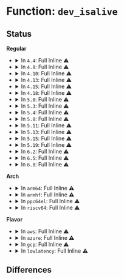 # Function: <code>dev_isalive</code>

## Status
<b>Regular</b>
<ul>
<li>
<details>
<summary>In <code>4.4</code>: Full Inline ⚠️</summary>

**Collision:** Unique Static

**Inline:** Full

**Transformation:** False

**Instances:**

```
In net/core/net-sysfs.c (0)
Location: net/core/net-sysfs.c:37
Inline: True
```
</details>
</li>
<li>
<details>
<summary>In <code>4.8</code>: Full Inline ⚠️</summary>

**Collision:** Unique Static

**Inline:** Full

**Transformation:** False

**Instances:**

```
In net/core/net-sysfs.c (0)
Location: net/core/net-sysfs.c:37
Inline: True
```
</details>
</li>
<li>
<details>
<summary>In <code>4.10</code>: Full Inline ⚠️</summary>

**Collision:** Unique Static

**Inline:** Full

**Transformation:** False

**Instances:**

```
In net/core/net-sysfs.c (0)
Location: net/core/net-sysfs.c:37
Inline: True
```
</details>
</li>
<li>
<details>
<summary>In <code>4.13</code>: Full Inline ⚠️</summary>

**Collision:** Unique Static

**Inline:** Full

**Transformation:** False

**Instances:**

```
In net/core/net-sysfs.c (0)
Location: net/core/net-sysfs.c:38
Inline: True
```
</details>
</li>
<li>
<details>
<summary>In <code>4.15</code>: Full Inline ⚠️</summary>

**Collision:** Unique Static

**Inline:** Full

**Transformation:** False

**Instances:**

```
In net/core/net-sysfs.c (0)
Location: net/core/net-sysfs.c:38
Inline: True
```
</details>
</li>
<li>
<details>
<summary>In <code>4.18</code>: Full Inline ⚠️</summary>

**Collision:** Unique Static

**Inline:** Full

**Transformation:** False

**Instances:**

```
In net/core/net-sysfs.c (ffffffff818bb905)
Location: net/core/net-sysfs.c:38
Inline: True
Inline callers:
  - net/core/net-sysfs.c:broadcast_show
  - net/core/net-sysfs.c:address_show
```
</details>
</li>
<li>
<details>
<summary>In <code>5.0</code>: Full Inline ⚠️</summary>

**Collision:** Unique Static

**Inline:** Full

**Transformation:** False

**Instances:**

```
In net/core/net-sysfs.c (ffffffff818e29d5)
Location: net/core/net-sysfs.c:39
Inline: True
Inline callers:
  - net/core/net-sysfs.c:broadcast_show
  - net/core/net-sysfs.c:address_show
```
</details>
</li>
<li>
<details>
<summary>In <code>5.3</code>: Full Inline ⚠️</summary>

**Collision:** Unique Static

**Inline:** Full

**Transformation:** False

**Instances:**

```
In net/core/net-sysfs.c (ffffffff81931fb5)
Location: net/core/net-sysfs.c:34
Inline: True
Inline callers:
  - net/core/net-sysfs.c:broadcast_show
  - net/core/net-sysfs.c:address_show
```
</details>
</li>
<li>
<details>
<summary>In <code>5.4</code>: Full Inline ⚠️</summary>

**Collision:** Unique Static

**Inline:** Full

**Transformation:** False

**Instances:**

```
In net/core/net-sysfs.c (ffffffff81964af5)
Location: net/core/net-sysfs.c:34
Inline: True
Inline callers:
  - net/core/net-sysfs.c:broadcast_show
  - net/core/net-sysfs.c:address_show
```
</details>
</li>
<li>
<details>
<summary>In <code>5.8</code>: Full Inline ⚠️</summary>

**Collision:** Unique Static

**Inline:** Full

**Transformation:** False

**Instances:**

```
In net/core/net-sysfs.c (ffffffff81a39614)
Location: net/core/net-sysfs.c:34
Inline: True
Inline callers:
  - net/core/net-sysfs.c:phys_switch_id_show
  - net/core/net-sysfs.c:phys_port_id_show
  - net/core/net-sysfs.c:proto_down_show
  - net/core/net-sysfs.c:proto_down_store
  - net/core/net-sysfs.c:group_show
  - net/core/net-sysfs.c:group_store
  - net/core/net-sysfs.c:ifalias_store
  - net/core/net-sysfs.c:napi_defer_hard_irqs_show
  - net/core/net-sysfs.c:napi_defer_hard_irqs_store
  - net/core/net-sysfs.c:gro_flush_timeout_show
  - net/core/net-sysfs.c:gro_flush_timeout_store
  - net/core/net-sysfs.c:tx_queue_len_show
  - net/core/net-sysfs.c:flags_show
  - net/core/net-sysfs.c:flags_store
  - net/core/net-sysfs.c:mtu_show
  - net/core/net-sysfs.c:mtu_store
  - net/core/net-sysfs.c:carrier_store
  - net/core/net-sysfs.c:broadcast_show
  - net/core/net-sysfs.c:address_show
  - net/core/net-sysfs.c:name_assign_type_show
  - net/core/net-sysfs.c:link_mode_show
  - net/core/net-sysfs.c:type_show
  - net/core/net-sysfs.c:ifindex_show
  - net/core/net-sysfs.c:addr_len_show
  - net/core/net-sysfs.c:addr_assign_type_show
  - net/core/net-sysfs.c:dev_port_show
  - net/core/net-sysfs.c:dev_id_show
```
</details>
</li>
<li>
<details>
<summary>In <code>5.11</code>: Full Inline ⚠️</summary>

**Collision:** Unique Static

**Inline:** Full

**Transformation:** False

**Instances:**

```
In net/core/net-sysfs.c (ffffffff81a3b644)
Location: net/core/net-sysfs.c:35
Inline: True
Inline callers:
  - net/core/net-sysfs.c:phys_switch_id_show
  - net/core/net-sysfs.c:phys_port_id_show
  - net/core/net-sysfs.c:proto_down_show
  - net/core/net-sysfs.c:proto_down_store
  - net/core/net-sysfs.c:group_show
  - net/core/net-sysfs.c:group_store
  - net/core/net-sysfs.c:ifalias_store
  - net/core/net-sysfs.c:napi_defer_hard_irqs_show
  - net/core/net-sysfs.c:napi_defer_hard_irqs_store
  - net/core/net-sysfs.c:gro_flush_timeout_show
  - net/core/net-sysfs.c:gro_flush_timeout_store
  - net/core/net-sysfs.c:tx_queue_len_show
  - net/core/net-sysfs.c:flags_show
  - net/core/net-sysfs.c:flags_store
  - net/core/net-sysfs.c:mtu_show
  - net/core/net-sysfs.c:mtu_store
  - net/core/net-sysfs.c:carrier_store
  - net/core/net-sysfs.c:broadcast_show
  - net/core/net-sysfs.c:address_show
  - net/core/net-sysfs.c:name_assign_type_show
  - net/core/net-sysfs.c:link_mode_show
  - net/core/net-sysfs.c:type_show
  - net/core/net-sysfs.c:ifindex_show
  - net/core/net-sysfs.c:addr_len_show
  - net/core/net-sysfs.c:addr_assign_type_show
  - net/core/net-sysfs.c:dev_port_show
  - net/core/net-sysfs.c:dev_id_show
```
</details>
</li>
<li>
<details>
<summary>In <code>5.13</code>: Full Inline ⚠️</summary>

**Collision:** Unique Static

**Inline:** Full

**Transformation:** False

**Instances:**

```
In net/core/net-sysfs.c (ffffffff81a22ab4)
Location: net/core/net-sysfs.c:35
Inline: True
Inline callers:
  - net/core/net-sysfs.c:phys_switch_id_show
  - net/core/net-sysfs.c:phys_port_id_show
  - net/core/net-sysfs.c:proto_down_show
  - net/core/net-sysfs.c:group_show
  - net/core/net-sysfs.c:ifalias_store
  - net/core/net-sysfs.c:napi_defer_hard_irqs_show
  - net/core/net-sysfs.c:gro_flush_timeout_show
  - net/core/net-sysfs.c:tx_queue_len_show
  - net/core/net-sysfs.c:flags_show
  - net/core/net-sysfs.c:mtu_show
  - net/core/net-sysfs.c:broadcast_show
  - net/core/net-sysfs.c:address_show
  - net/core/net-sysfs.c:name_assign_type_show
  - net/core/net-sysfs.c:link_mode_show
  - net/core/net-sysfs.c:type_show
  - net/core/net-sysfs.c:ifindex_show
  - net/core/net-sysfs.c:addr_len_show
  - net/core/net-sysfs.c:addr_assign_type_show
  - net/core/net-sysfs.c:dev_port_show
  - net/core/net-sysfs.c:dev_id_show
```
</details>
</li>
<li>
<details>
<summary>In <code>5.15</code>: Full Inline ⚠️</summary>

**Collision:** Unique Static

**Inline:** Full

**Transformation:** False

**Instances:**

```
In net/core/net-sysfs.c (ffffffff81ad6ff3)
Location: net/core/net-sysfs.c:35
Inline: True
Inline callers:
  - net/core/net-sysfs.c:phys_switch_id_show
  - net/core/net-sysfs.c:phys_port_name_show
  - net/core/net-sysfs.c:phys_port_id_show
  - net/core/net-sysfs.c:proto_down_show
  - net/core/net-sysfs.c:group_show
  - net/core/net-sysfs.c:ifalias_store
  - net/core/net-sysfs.c:napi_defer_hard_irqs_show
  - net/core/net-sysfs.c:gro_flush_timeout_show
  - net/core/net-sysfs.c:tx_queue_len_show
  - net/core/net-sysfs.c:flags_show
  - net/core/net-sysfs.c:mtu_show
  - net/core/net-sysfs.c:broadcast_show
  - net/core/net-sysfs.c:address_show
  - net/core/net-sysfs.c:name_assign_type_show
  - net/core/net-sysfs.c:link_mode_show
  - net/core/net-sysfs.c:type_show
  - net/core/net-sysfs.c:ifindex_show
  - net/core/net-sysfs.c:addr_len_show
  - net/core/net-sysfs.c:addr_assign_type_show
  - net/core/net-sysfs.c:dev_port_show
  - net/core/net-sysfs.c:dev_id_show
```
</details>
</li>
<li>
<details>
<summary>In <code>5.19</code>: Full Inline ⚠️</summary>

**Collision:** Unique Static

**Inline:** Full

**Transformation:** False

**Instances:**

```
In net/core/net-sysfs.c (ffffffff81c58385)
Location: net/core/net-sysfs.c:37
Inline: True
Inline callers:
  - net/core/net-sysfs.c:threaded_store
  - net/core/net-sysfs.c:phys_switch_id_show
  - net/core/net-sysfs.c:phys_port_name_show
  - net/core/net-sysfs.c:phys_port_id_show
  - net/core/net-sysfs.c:proto_down_show
  - net/core/net-sysfs.c:proto_down_store
  - net/core/net-sysfs.c:group_show
  - net/core/net-sysfs.c:group_store
  - net/core/net-sysfs.c:ifalias_store
  - net/core/net-sysfs.c:napi_defer_hard_irqs_show
  - net/core/net-sysfs.c:napi_defer_hard_irqs_store
  - net/core/net-sysfs.c:gro_flush_timeout_show
  - net/core/net-sysfs.c:gro_flush_timeout_store
  - net/core/net-sysfs.c:tx_queue_len_show
  - net/core/net-sysfs.c:tx_queue_len_store
  - net/core/net-sysfs.c:flags_show
  - net/core/net-sysfs.c:flags_store
  - net/core/net-sysfs.c:mtu_show
  - net/core/net-sysfs.c:mtu_store
  - net/core/net-sysfs.c:carrier_store
  - net/core/net-sysfs.c:broadcast_show
  - net/core/net-sysfs.c:address_show
  - net/core/net-sysfs.c:name_assign_type_show
  - net/core/net-sysfs.c:link_mode_show
  - net/core/net-sysfs.c:type_show
  - net/core/net-sysfs.c:ifindex_show
  - net/core/net-sysfs.c:addr_len_show
  - net/core/net-sysfs.c:addr_assign_type_show
  - net/core/net-sysfs.c:dev_port_show
  - net/core/net-sysfs.c:dev_id_show
```
</details>
</li>
<li>
<details>
<summary>In <code>6.2</code>: Full Inline ⚠️</summary>

**Collision:** Unique Static

**Inline:** Full

**Transformation:** False

**Instances:**

```
In net/core/net-sysfs.c (ffffffff81e0e1e5)
Location: net/core/net-sysfs.c:37
Inline: True
Inline callers:
  - net/core/net-sysfs.c:threaded_store
  - net/core/net-sysfs.c:phys_switch_id_show
  - net/core/net-sysfs.c:phys_port_name_show
  - net/core/net-sysfs.c:phys_port_id_show
  - net/core/net-sysfs.c:proto_down_show
  - net/core/net-sysfs.c:proto_down_store
  - net/core/net-sysfs.c:group_show
  - net/core/net-sysfs.c:group_store
  - net/core/net-sysfs.c:ifalias_store
  - net/core/net-sysfs.c:napi_defer_hard_irqs_show
  - net/core/net-sysfs.c:napi_defer_hard_irqs_store
  - net/core/net-sysfs.c:gro_flush_timeout_show
  - net/core/net-sysfs.c:gro_flush_timeout_store
  - net/core/net-sysfs.c:tx_queue_len_show
  - net/core/net-sysfs.c:tx_queue_len_store
  - net/core/net-sysfs.c:flags_show
  - net/core/net-sysfs.c:flags_store
  - net/core/net-sysfs.c:mtu_show
  - net/core/net-sysfs.c:mtu_store
  - net/core/net-sysfs.c:carrier_store
  - net/core/net-sysfs.c:broadcast_show
  - net/core/net-sysfs.c:address_show
  - net/core/net-sysfs.c:name_assign_type_show
  - net/core/net-sysfs.c:link_mode_show
  - net/core/net-sysfs.c:type_show
  - net/core/net-sysfs.c:ifindex_show
  - net/core/net-sysfs.c:addr_len_show
  - net/core/net-sysfs.c:addr_assign_type_show
  - net/core/net-sysfs.c:dev_port_show
  - net/core/net-sysfs.c:dev_id_show
```
</details>
</li>
<li>
<details>
<summary>In <code>6.5</code>: Full Inline ⚠️</summary>

**Collision:** Unique Static

**Inline:** Full

**Transformation:** False

**Instances:**

```
In net/core/net-sysfs.c (ffffffff81e81435)
Location: net/core/net-sysfs.c:37
Inline: True
Inline callers:
  - net/core/net-sysfs.c:threaded_store
  - net/core/net-sysfs.c:phys_switch_id_show
  - net/core/net-sysfs.c:phys_port_name_show
  - net/core/net-sysfs.c:phys_port_id_show
  - net/core/net-sysfs.c:proto_down_show
  - net/core/net-sysfs.c:proto_down_store
  - net/core/net-sysfs.c:group_show
  - net/core/net-sysfs.c:group_store
  - net/core/net-sysfs.c:ifalias_store
  - net/core/net-sysfs.c:napi_defer_hard_irqs_show
  - net/core/net-sysfs.c:napi_defer_hard_irqs_store
  - net/core/net-sysfs.c:gro_flush_timeout_show
  - net/core/net-sysfs.c:gro_flush_timeout_store
  - net/core/net-sysfs.c:tx_queue_len_show
  - net/core/net-sysfs.c:tx_queue_len_store
  - net/core/net-sysfs.c:flags_show
  - net/core/net-sysfs.c:flags_store
  - net/core/net-sysfs.c:mtu_show
  - net/core/net-sysfs.c:mtu_store
  - net/core/net-sysfs.c:carrier_store
  - net/core/net-sysfs.c:broadcast_show
  - net/core/net-sysfs.c:address_show
  - net/core/net-sysfs.c:name_assign_type_show
  - net/core/net-sysfs.c:link_mode_show
  - net/core/net-sysfs.c:type_show
  - net/core/net-sysfs.c:ifindex_show
  - net/core/net-sysfs.c:addr_len_show
  - net/core/net-sysfs.c:addr_assign_type_show
  - net/core/net-sysfs.c:dev_port_show
  - net/core/net-sysfs.c:dev_id_show
```
</details>
</li>
<li>
<details>
<summary>In <code>6.8</code>: Full Inline ⚠️</summary>

**Collision:** Unique Static

**Inline:** Full

**Transformation:** False

**Instances:**

```
In net/core/net-sysfs.c (ffffffff81f42408)
Location: net/core/net-sysfs.c:38
Inline: True
Inline callers:
  - net/core/net-sysfs.c:threaded_store
  - net/core/net-sysfs.c:phys_switch_id_show
  - net/core/net-sysfs.c:phys_port_name_show
  - net/core/net-sysfs.c:phys_port_id_show
  - net/core/net-sysfs.c:proto_down_show
  - net/core/net-sysfs.c:proto_down_store
  - net/core/net-sysfs.c:group_show
  - net/core/net-sysfs.c:group_store
  - net/core/net-sysfs.c:ifalias_store
  - net/core/net-sysfs.c:napi_defer_hard_irqs_show
  - net/core/net-sysfs.c:napi_defer_hard_irqs_store
  - net/core/net-sysfs.c:gro_flush_timeout_show
  - net/core/net-sysfs.c:gro_flush_timeout_store
  - net/core/net-sysfs.c:tx_queue_len_show
  - net/core/net-sysfs.c:tx_queue_len_store
  - net/core/net-sysfs.c:flags_show
  - net/core/net-sysfs.c:flags_store
  - net/core/net-sysfs.c:mtu_show
  - net/core/net-sysfs.c:mtu_store
  - net/core/net-sysfs.c:carrier_store
  - net/core/net-sysfs.c:broadcast_show
  - net/core/net-sysfs.c:address_show
  - net/core/net-sysfs.c:name_assign_type_show
  - net/core/net-sysfs.c:link_mode_show
  - net/core/net-sysfs.c:type_show
  - net/core/net-sysfs.c:ifindex_show
  - net/core/net-sysfs.c:addr_len_show
  - net/core/net-sysfs.c:addr_assign_type_show
  - net/core/net-sysfs.c:dev_port_show
  - net/core/net-sysfs.c:dev_id_show
```
</details>
</li>
</ul>
<b>Arch</b>
<ul>
<li>
<details>
<summary>In <code>arm64</code>: Full Inline ⚠️</summary>

**Collision:** Unique Static

**Inline:** Full

**Transformation:** False

**Instances:**

```
In net/core/net-sysfs.c (ffff800010c09694)
Location: net/core/net-sysfs.c:34
Inline: True
Inline callers:
  - net/core/net-sysfs.c:broadcast_show
  - net/core/net-sysfs.c:address_show
```
</details>
</li>
<li>
<details>
<summary>In <code>armhf</code>: Full Inline ⚠️</summary>

**Collision:** Unique Static

**Inline:** Full

**Transformation:** False

**Instances:**

```
In net/core/net-sysfs.c (c0d2243c)
Location: net/core/net-sysfs.c:34
Inline: True
Inline callers:
  - net/core/net-sysfs.c:broadcast_show
  - net/core/net-sysfs.c:address_show
```
</details>
</li>
<li>
<details>
<summary>In <code>ppc64el</code>: Full Inline ⚠️</summary>

**Collision:** Unique Static

**Inline:** Full

**Transformation:** False

**Instances:**

```
In net/core/net-sysfs.c (c000000000cf4380)
Location: net/core/net-sysfs.c:34
Inline: True
Inline callers:
  - net/core/net-sysfs.c:broadcast_show
  - net/core/net-sysfs.c:address_show
```
</details>
</li>
<li>
<details>
<summary>In <code>riscv64</code>: Full Inline ⚠️</summary>

**Collision:** Unique Static

**Inline:** Full

**Transformation:** False

**Instances:**

```
In net/core/net-sysfs.c (ffffffe00078723a)
Location: net/core/net-sysfs.c:34
Inline: True
Inline callers:
  - net/core/net-sysfs.c:phys_switch_id_show
  - net/core/net-sysfs.c:phys_port_name_show
  - net/core/net-sysfs.c:phys_port_id_show
  - net/core/net-sysfs.c:ifalias_store
  - net/core/net-sysfs.c:broadcast_show
  - net/core/net-sysfs.c:address_show
```
</details>
</li>
</ul>
<b>Flavor</b>
<ul>
<li>
<details>
<summary>In <code>aws</code>: Full Inline ⚠️</summary>

**Collision:** Unique Static

**Inline:** Full

**Transformation:** False

**Instances:**

```
In net/core/net-sysfs.c (ffffffff81904ac5)
Location: net/core/net-sysfs.c:34
Inline: True
Inline callers:
  - net/core/net-sysfs.c:broadcast_show
  - net/core/net-sysfs.c:address_show
```
</details>
</li>
<li>
<details>
<summary>In <code>azure</code>: Full Inline ⚠️</summary>

**Collision:** Unique Static

**Inline:** Full

**Transformation:** False

**Instances:**

```
In net/core/net-sysfs.c (ffffffff818be8f5)
Location: net/core/net-sysfs.c:34
Inline: True
Inline callers:
  - net/core/net-sysfs.c:broadcast_show
  - net/core/net-sysfs.c:address_show
```
</details>
</li>
<li>
<details>
<summary>In <code>gcp</code>: Full Inline ⚠️</summary>

**Collision:** Unique Static

**Inline:** Full

**Transformation:** False

**Instances:**

```
In net/core/net-sysfs.c (ffffffff81955af5)
Location: net/core/net-sysfs.c:34
Inline: True
Inline callers:
  - net/core/net-sysfs.c:broadcast_show
  - net/core/net-sysfs.c:address_show
```
</details>
</li>
<li>
<details>
<summary>In <code>lowlatency</code>: Full Inline ⚠️</summary>

**Collision:** Unique Static

**Inline:** Full

**Transformation:** False

**Instances:**

```
In net/core/net-sysfs.c (ffffffff81977b55)
Location: net/core/net-sysfs.c:34
Inline: True
Inline callers:
  - net/core/net-sysfs.c:broadcast_show
  - net/core/net-sysfs.c:address_show
```
</details>
</li>
</ul>

## Differences
